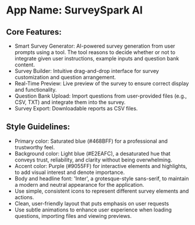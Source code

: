 # **App Name**: SurveySpark AI

## Core Features:

- Smart Survey Generator: AI-powered survey generation from user prompts using a tool. The tool reasons to decide whether or not to integrate given user instructions, example inputs and question bank content.
- Survey Builder: Intuitive drag-and-drop interface for survey customization and question arrangement.
- Real-Time Preview: Live preview of the survey to ensure correct display and functionality.
- Question Bank Upload: Import questions from user-provided files (e.g., CSV, TXT) and integrate them into the survey.
- Survey Export: Downloadable reports as CSV files.

## Style Guidelines:

- Primary color: Saturated blue (#468BFF) for a professional and trustworthy feel.
- Background color: Light blue (#E2EAFC), a desaturated hue that conveys trust, reliability, and clarity without being overwhelming.
- Accent color: Purple (#9055FF) for interactive elements and highlights, to add visual interest and denote importance.
- Body and headline font: 'Inter', a grotesque-style sans-serif, to maintain a modern and neutral appearance for the application.
- Use simple, consistent icons to represent different survey elements and actions.
- Clean, user-friendly layout that puts emphasis on user requests
- Use subtle animations to enhance user experience when loading questions, importing files and viewing previews.